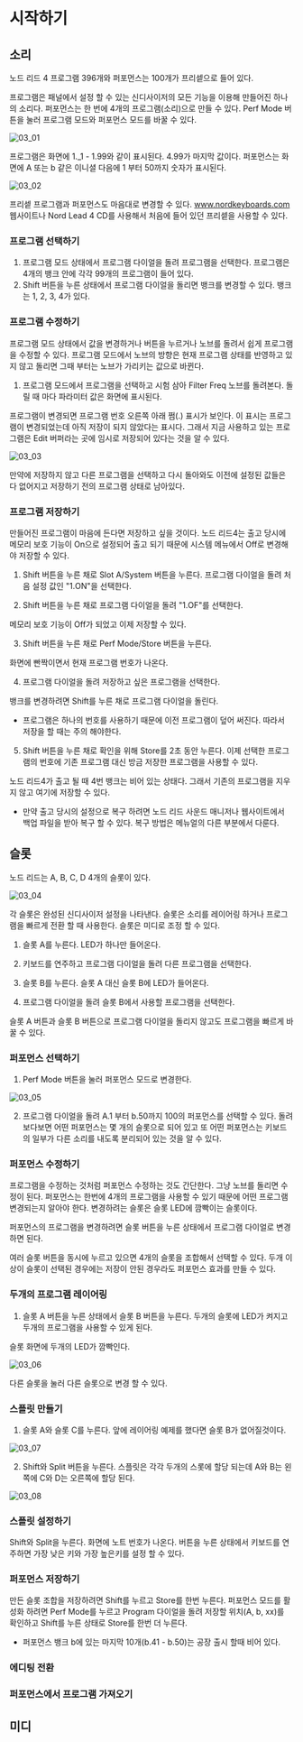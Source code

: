 # 시작하기
## 소리
노드 리드 4 프로그램 396개와 퍼포먼스는 100개가 프리셑으로 들어 있다.

프로그램은 패널에서 설정 할 수 있는 신디사이저의 모든 기능을 이용해 만들어진 하나의 소리다.
퍼포먼스는 한 번에 4개의 프로그램(소리)으로 만들 수 있다.
Perf Mode 버튼을 눌러 프로그램 모드와 퍼포먼스 모드를 바꿀 수 있다.

![03_01](./images/03_01.png)

프로그램은 화면에 1._1 - 1.99와 같이 표시된다. 4.99가 마지막 값이다.
퍼포먼스는 화면에 A 또는 b 같은 이니셜 다음에 1 부터 50까지 숫자가 표시된다.

![03_02](./images/03_02.png)

프리셑 프로그램과 퍼포먼스도 마음대로 변경할 수 있다.
www.nordkeyboards.com 웹사이트나 Nord Lead 4 CD를 사용해서 처음에 들어 있던 프리셑을 사용할 수 있다.

### 프로그램 선택하기
1. 프로그램 모드 상태에서 프로그램 다이얼을 돌려 프로그램을 선택한다. 프로그램은 4개의 뱅크 안에 각각
99개의 프로그램이 들어 있다.
2. Shift 버튼을 누른 상태에서 프로그램 다이얼을 돌리면 뱅크를 변경할 수 있다. 뱅크는 1, 2, 3, 4가 있다.

### 프로그램 수정하기
프로그램 모드 상태에서 값을 변경하거나 버튼을 누르거나 노브를 돌려서 쉽게 프로그램을 수정할 수 있다.
프로그램 모드에서 노브의 방향은 현재 프로그램 상태를 반영하고 있지 않고 돌리면 그때 부터는 노브가 가리키는
값으로 바뀐다.

1. 프로그램 모드에서 프로그램을 선택하고 시험 삼아 Filter Freq 노브를 돌려본다.
돌릴 때 마다 파라미터 값은 화면에 표시된다.

프로그램이 변경되면 프로그램 번호 오른쪽 아래 쩜(.) 표시가 보인다. 이 표시는 프로그램이 변경되었는데
아직 저장이 되지 않았다는 표시다. 그래서 지금 사용하고 있는 프로그램은 Edit 버퍼라는 곳에 임시로 저장되어
있다는 것을 알 수 있다.

![03_03](./images/03_03.png)

만약에 저장하지 않고 다른 프로그램을 선택하고 다시 돌아와도 이전에 설정된 값들은 다 없어지고 저장하기
전의 프로그램 상태로 남아있다.

### 프로그램 저장하기
만들어진 프로그램이 마음에 든다면 저장하고 싶을 것이다.
노드 리드4는 출고 당시에 메모리 보호 기능이 On으로 설정되어 출고 되기 때문에 시스템 메뉴에서 Off로 변경해야
저장할 수 있다.

1. Shift 버튼을 누른 채로 Slot A/System 버튼을 누른다. 프로그램 다이얼을 돌려 처음 설정 값인 "1.ON"을
선택한다.

2. Shift 버튼을 누른 채로 프로그램 다이얼을 돌려 "1.OF"를 선택한다.

메모리 보호 기능이 Off가 되었고 이제 저장할 수 있다.

3. Shift 버튼을 누른 채로 Perf Mode/Store 버튼을 누른다.

화면에 빤짝이면서 현재 프로그램 번호가 나온다.

4. 프로그램 다이얼을 돌려 저장하고 싶은 프로그램을 선택한다.

뱅크를 변경하려면 Shift를 누른 채로 프로그램 다이얼을 돌린다.

* 프로그램은 하나의 번호를 사용하기 때문에 이전 프로그램이 덮어 써진다. 따라서 저장을 할 때는 주의 해야한다.

5. Shift 버튼을 누른 채로 확인을 위해 Store를 2초 동안 누른다. 이제 선택한 프로그램의 번호에 기존 프로그램 대신
방금 저장한 프로그램을 사용할 수 있다.

노드 리드4가 출고 될 때 4번 뱅크는 비어 있는 상태다. 그래서 기존의 프로그램을 지우지 않고 여기에 저장할 수 있다.

* 만약 출고 당시의 설정으로 복구 하려면 노드 리드 사운드 매니저나 웹사이트에서 백업 파일을 받아 복구 할 수 있다.
복구 방법은 메뉴얼의 다른 부분에서 다룬다.

## 슬롯
노드 리드는 A, B, C, D 4개의 슬롯이 있다.

![03_04](./images/03_04.png)

각 슬롯은 완성된 신디사이저 설정을 나타낸다. 슬롯은 소리를 레이어링 하거나 프로그램을 빠르게 전환 할 때 사용한다.
슬롯은 미디로 조정 할 수 있다.

1. 슬롯 A를 누른다. LED가 하나만 들어온다.

2. 키보드를 연주하고 프로그램 다이얼을 돌려 다른 프로그램을 선택한다.

3. 슬롯 B를 누른다. 슬롯 A 대신 슬롯 B에 LED가 들어온다.

4. 프로그램 다이얼을 돌려 슬롯 B에서 사용할 프로그램을 선택한다.

슬롯 A 버튼과 슬롯 B 버튼으로 프로그램 다이얼을 돌리지 않고도 프로그램을 빠르게 바꿀 수 있다.

### 퍼포먼스 선택하기
1. Perf Mode 버튼을 눌러 퍼포먼스 모드로 변경한다.

![03_05](./images/03_05.png)

2. 프로그램 다이얼을 돌려 A.1 부터 b.50까지 100의 퍼포먼스를 선택할 수 있다. 돌려 보다보면 어떤 퍼포먼스는
몇 개의 슬롯으로 되어 있고 또 어떤 퍼포먼스는 키보드의 일부가 다른 소리를 내도록 분리되어 있는 것을 알 수 있다.

### 퍼포먼스 수정하기
프로그램을 수정하는 것처럼 퍼포먼스 수정하는 것도 간단한다. 그냥 노브를 돌리면 수정이 된다.
퍼포먼스는 한번에 4개의 프로그램을 사용할 수 있기 때문에 어떤 프로그램 변경되는지 알아야 한다.
변경하려는 슬롯은 슬롯 LED에 깜빡이는 슬롯이다.

퍼포먼스의 프로그램을 변경하려면 슬롯 버튼을 누른 상태에서 프로그램 다이얼로 변경하면 된다.

여러 슬롯 버튼을 동시에 누르고 있으면 4개의 슬롯을 조합해서 선택할 수 있다.
두개 이상이 슬롯이 선택된 경우에는 저장이 안된 경우라도 퍼포먼스 효과를 만들 수 있다.

### 두개의 프로그램 레이어링
1. 슬롯 A 버튼을 누른 상태에서 슬롯 B 버튼을 누른다. 두개의 슬롯에 LED가 켜지고 두개의 프로그램을 사용할 수
있게 된다.

슬롯 화면에 두개의 LED가 깜빡인다.

![03_06](./images/03_06.png)

다른 슬롯을 눌러 다른 슬롯으로 변경 할 수 있다.

### 스플릿 만들기
1. 슬롯 A와 슬롯 C를 누른다. 앞에 레이어링 예제를 했다면 슬롯 B가 없어질것이다.

![03_07](./images/03_07.png)

2. Shift와 Split 버튼을 누른다. 스플릿은 각각 두개의 스롯에 할당 되는데 A와 B는 왼쪽에 C와 D는
오른쪽에 할당 된다.

![03_08](./images/03_08.png)

### 스플릿 설정하기
Shift와 Split을 누른다. 화면에 노트 번호가 나온다. 버튼을 누른 상태에서 키보드를 연주하면 가장 낮은 키와
가장 높은키를 설정 할 수 있다.

### 퍼포먼스 저장하기

만든 슬롯 조합을 저장하려면 Shift를 누르고 Store를 한번 누른다. 퍼포먼스 모드를 활성화 하려면 Perf Mode를 누르고
Program 다이얼을 돌려 저장할 위치(A, b, xx)를 확인하고 Shift를 누른 상태로 Store를 한번 더 누른다.

* 퍼포먼스 뱅크 b에 있는 마지막 10개(b.41 - b.50)는 공장 출시 할때 비어 있다.

### 에디팅 전환
### 퍼포먼스에서 프로그램 가져오기
## 미디
